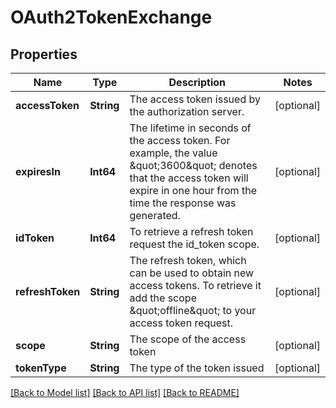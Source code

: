 # OAuth2TokenExchange

## Properties
Name | Type | Description | Notes
------------ | ------------- | ------------- | -------------
**accessToken** | **String** | The access token issued by the authorization server. | [optional] 
**expiresIn** | **Int64** | The lifetime in seconds of the access token. For example, the value \&quot;3600\&quot; denotes that the access token will expire in one hour from the time the response was generated. | [optional] 
**idToken** | **Int64** | To retrieve a refresh token request the id_token scope. | [optional] 
**refreshToken** | **String** | The refresh token, which can be used to obtain new access tokens. To retrieve it add the scope \&quot;offline\&quot; to your access token request. | [optional] 
**scope** | **String** | The scope of the access token | [optional] 
**tokenType** | **String** | The type of the token issued | [optional] 

[[Back to Model list]](../README.md#documentation-for-models) [[Back to API list]](../README.md#documentation-for-api-endpoints) [[Back to README]](../README.md)


